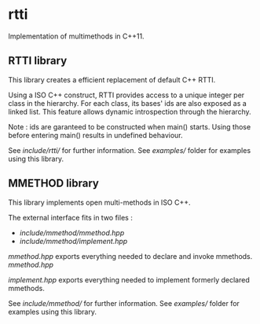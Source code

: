 # rtti

Implementation of multimethods in C++11.

## RTTI library

This library creates a efficient replacement of default C++ RTTI.

Using a ISO C++ construct, RTTI provides access to a unique integer per class in the hierarchy.
For each class, its bases' ids are also exposed as a linked list. This feature
allows dynamic introspection through the hierarchy.

Note : ids are garanteed to be constructed when main() starts. Using those
before entering main() results in undefined behaviour.

See *include/rtti/* for further information.
See *examples/* folder for examples using this library.

## MMETHOD library

This library implements open multi-methods in ISO C++.

The external interface fits in two files :
- *include/mmethod/mmethod.hpp*
- *include/mmethod/implement.hpp*

*mmethod.hpp* exports everything needed to declare
and invoke mmethods. *mmethod.hpp*

*implement.hpp* exports everything needed to implement
formerly declared mmethods.

See *include/mmethod/* for further information.
See *examples/* folder for examples using this library.
